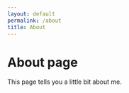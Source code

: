 ```yaml
---
layout: default
permalink: /about
title: About
---
```

# About page

This page tells you a little bit about me.

